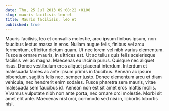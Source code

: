 ```yaml
---
date: Thu, 25 Jul 2013 09:08:22 +0100
slug: mauris-facilisis-leo-et
title: Mauris facilisis, leo et
published: true
---
```

Mauris facilisis, leo et convallis molestie, arcu ipsum finibus ipsum, non faucibus lectus massa in eros. Nullam augue felis, finibus vel arcu fermentum, efficitur dictum quam. Ut nec lorem vel nibh varius elementum. Fusce a ornare mauris, in ultrices est. Ut ac tellus quis felis scelerisque facilisis vel ac magna. Maecenas eu lacinia purus. Quisque nec aliquet risus. Donec vestibulum eros aliquet placerat interdum. Interdum et malesuada fames ac ante ipsum primis in faucibus. Aenean ac ipsum bibendum, sagittis felis nec, semper justo. Donec elementum arcu et diam vehicula, nec hendrerit enim sodales. Fusce pharetra sem mauris, vitae malesuada sem faucibus id. Aenean non est sit amet eros mattis mollis. Vivamus vulputate nibh non ante porta, nec ornare orci molestie. Morbi sit amet elit ante. Maecenas nisl orci, commodo sed nisi in, lobortis lobortis nisi.
